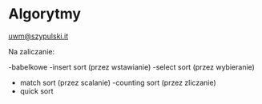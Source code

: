 # Algorytmy
uwm@szypulski.it

Na zaliczanie:

-babelkowe
-insert sort (przez wstawianie)
-select sort (przez wybieranie)
- match sort (przez scalanie)
-counting sort (przez zliczanie)
- quick sort 
